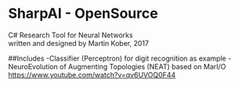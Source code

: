 # SharpAI - OpenSource
C# Research Tool for Neural Networks
<br />
written and designed by Martin Kober, 2017

##Includes
-Classifier (Perceptron) for digit recognition as example
-NeuroEvolution of Augmenting Topologies (NEAT) based on MarI/O https://www.youtube.com/watch?v=qv6UVOQ0F44
